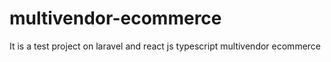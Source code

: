 # multivendor-ecommerce
 It is a test project on laravel and react js typescript multivendor ecommerce
